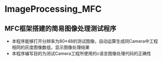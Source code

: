 # ImageProcessing_MFC
## MFC框架搭建的简易图像处理测试程序

* 本程序能够打开分辨率为80*48的测试图像，自动运算生成同Camera中工程相同的灰度图像数组，显示图像处理结果
* 本程序编写目的为测试Camera工程所使用的c语言图像处理代码的正确性
